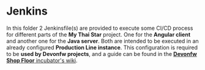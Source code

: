 # Jenkins

In this folder 2 Jenkinsfile(s) are provided to execute some CI/CD process for different parts of the **My Thai Star** project. One for the **Angular client** and another one for the **Java server**. Both are intended to be executed in an already configured **Production Line instance**. This configuration is required to be **used by Devonfw projects**, and a guide can be found in the [**Devonfw Shop Floor** incubator's wiki](https://github.com/devonfw/devonfw-shop-floor/wiki/devonfw-shop-floor-4-production-line-environment).